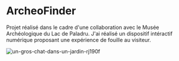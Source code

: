 # ArcheoFinder
Projet réalisé dans le cadre d'une collaboration avec le Musée Archéologique du Lac de Paladru.
J'ai réalisé un dispositif intéractif numérique proposant une expérience de fouille au visiteur.
 
![un-gros-chat-dans-un-jardin-rj190f](https://user-images.githubusercontent.com/122615487/212332655-35c1b207-aa99-470c-b792-07aa06fc3b1b.jpg)

